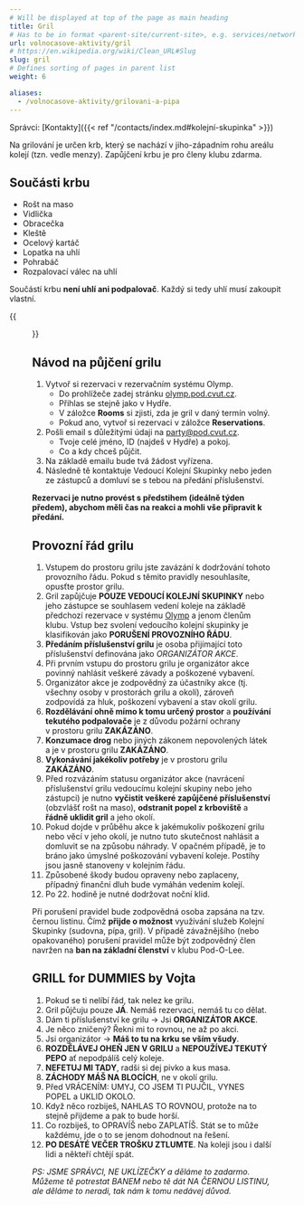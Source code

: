 ```yaml
---
# Will be displayed at top of the page as main heading
title: Gril
# Has to be in format <parent-site/current-site>, e.g. services/network (notice missing slash at the beginning)
url: volnocasove-aktivity/gril
# https://en.wikipedia.org/wiki/Clean_URL#Slug
slug: gril
# Defines sorting of pages in parent list
weight: 6

aliases:
  - /volnocasove-aktivity/grilovani-a-pipa
---
```


Správci: [Kontakty]({{< ref "/contacts/index.md#kolejní-skupinka" >}})

Na grilování je určen krb, který se nachází v jiho-západním rohu areálu kolejí (tzn. vedle menzy). Zapůjčení krbu je pro členy klubu zdarma.

## Součásti krbu

- Rošt na maso
- Vidlička
- Obracečka
- Kleště
- Ocelový kartáč
- Lopatka na uhlí
- Pohrabáč
- Rozpalovací válec na uhlí

Součástí krbu **není uhlí ani podpalovač**. Každý si tedy uhlí musí zakoupit vlastní.

{{<figure src="images/freetime-activities/grill/grill.jpg" alt="Grill" imgop="rt_fit">}}

## Návod na půjčení grilu

1. Vytvoř si rezervaci v rezervačním systému Olymp.
    * Do prohlížeče zadej stránku [olymp.pod.cvut.cz](https://olymp.pod.cvut.cz).
    * Přihlas se stejně jako v Hydře.
    * V záložce **Rooms** si zjisti, zda je gril v daný termín volný.
    * Pokud ano, vytvoř si rezervaci v záložce **Reservations**.
2. Pošli email s důležitými údaji na <party@pod.cvut.cz>.
    * Tvoje celé jméno, ID (najdeš v Hydře) a pokoj.
    * Co a kdy chceš půjčit.
3. Na základě emailu bude tvá žádost vyřízena.
4. Následně tě kontaktuje Vedoucí Kolejní Skupinky nebo jeden ze zástupců a domluví se s tebou na předání příslušenství.

**Rezervaci je nutno provést s předstihem (ideálně týden předem), abychom měli čas na reakci a mohli vše připravit k předání.**

## Provozní řád grilu

1. Vstupem do prostoru grilu jste zavázání k dodržování tohoto provozního řádu. Pokud s těmito pravidly nesouhlasíte, opusťte prostor grilu.
2. Gril zapůjčuje **POUZE VEDOUCÍ KOLEJNÍ SKUPINKY** nebo jeho zástupce se souhlasem vedení koleje na základě předchozí rezervace v systému [Olymp](https://olymp.pod.cvut.cz) a jenom členům klubu. Vstup bez svolení vedoucího kolejní skupinky je klasifikován jako **PORUŠENÍ PROVOZNÍHO ŘÁDU**.
3. **Předáním příslušenství grilu** je osoba přijímající toto příslušenství definována jako *ORGANIZÁTOR AKCE*.
4. Při prvním vstupu do prostoru grilu je organizátor akce povinný nahlásit veškeré závady a poškozené vybavení.
5. Organizátor akce je zodpovědný za účastníky akce (tj. všechny osoby v prostorách grilu a okolí), zároveň zodpovídá za hluk, poškození vybavení a stav okolí grilu.
6. **Rozdělávání ohně mimo k tomu určený prostor** a **používání tekutého podpalovače** je z důvodu požární ochrany v prostoru grilu **ZAKÁZÁNO**.
7. **Konzumace drog** nebo jiných zákonem nepovolených látek a je v prostoru grilu **ZAKÁZÁNO**.
8. **Vykonávání jakékoliv potřeby** je v prostoru grilu **ZAKÁZÁNO**.
9. Před rozvázáním statusu organizátor akce (navrácení příslušenství grilu vedoucímu kolejní skupiny nebo jeho zástupci) je nutno **vyčistit veškeré zapůjčené příslušenství** (obzvlášť rošt na maso), **odstranit popel z krboviště** a **řádně uklidit gril** a jeho okolí.
10. Pokud dojde v průběhu akce k jakémukoliv poškození grilu nebo věcí v jeho okolí, je nutno tuto skutečnost nahlásit a domluvit se na způsobu náhrady. V opačném případě, je to bráno jako úmyslné poškozování vybavení koleje. Postihy jsou jasně stanoveny v kolejním řádu.
11. Způsobené škody budou opraveny nebo zaplaceny, případný finanční dluh bude vymáhán vedením kolejí.
12. Po 22. hodině je nutné dodržovat noční klid.

Při porušení pravidel bude zodpovědná osoba zapsána na tzv. černou listinu. Čímž **přijde o možnost** využívání služeb Kolejní Skupinky (sudovna, pípa, gril). V případě závažnějšího (nebo opakovaného) porušení pravidel může být zodpovědný člen navržen na **ban na základní členství** v klubu Pod-O-Lee.

## GRILL for DUMMIES by Vojta

1. Pokud se ti nelíbí řád, tak nelez ke grilu.
2. Gril půjčuju pouze **JÁ**. Nemáš rezervaci, nemáš tu co dělat.
3. Dám ti příslušenství ke grilu -> Jsi **ORGANIZÁTOR AKCE**.
4. Je něco zničený? Řekni mi to rovnou, ne až po akci.
5. Jsi organizátor -> **Máš to tu na krku se vším všudy**.
6. **ROZDĚLÁVEJ OHEŇ JEN V GRILU** a **NEPOUŽÍVEJ TEKUTÝ PEPO** ať nepodpálíš celý koleje.
7. **NEFETUJ MI TADY**, radši si dej pivko a kus masa.
8. **ZÁCHODY MÁŠ NA BLOCÍCH**, ne v okolí grilu.
9. Před VRÁCENÍM: UMYJ, CO JSEM TI PUJČIL, VYNES POPEL a UKLID OKOLO.
10. Když něco rozbiješ, NAHLAS TO ROVNOU, protože na to stejně přijdeme a pak to bude horší.
11. Co rozbiješ, to OPRAVÍŠ nebo ZAPLATÍŠ. Stát se to může každému, jde o to se jenom dohodnout na řešení.
12. **PO DESÁTÉ VEČER TROŠKU ZTLUMTE**. Na koleji jsou i další lidi a někteří chtějí spát.

*PS: JSME SPRÁVCI, NE UKLÍZEČKY a děláme to zadarmo. Můžeme tě potrestat BANEM nebo tě dát NA ČERNOU LISTINU, ale děláme to neradi, tak nám k tomu nedávej důvod.*
